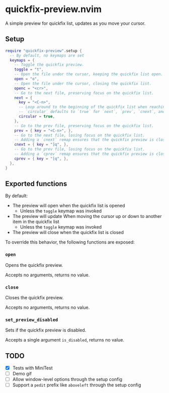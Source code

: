 # quickfix-preview.nvim

A simple preview for quickfix list, updates as you move your cursor.

## Setup

```lua 
require "quickfix-preview".setup {
  -- By default, no keymaps are set
  keymaps = {
    -- Toggle the quickfix preview.
    toggle = "t",
    -- Open the file undor the cursor, keeping the quickfix list open.
    open = "o",
    -- Open the file under the cursor, closing the quickfix list.
    openc = "<cr>",
    -- Go to the next file, preserving focus on the quickfix list.
    next = {
      key = "<C-n>",
      -- Loop around to the beginning of the quickfix list when reaching the end
      -- `circular` defaults to `true` for `next`, `prev`, `cnext`, and `cprev`
      circular = true,
    },
    -- Go to the prev file, preserving focus on the quickfix list.
    prev = { key = "<C-n>", },
    -- Go to the next file, losing focus on the quickfix list.
    -- Adding a `cnext` remap ensures that the quickfix preview is closed when using `cnext`
    cnext = { key = "]q", },
    -- Go to the prev file, losing focus on the quickfix list.
    -- Adding a `cprev` remap ensures that the quickfix preview is closed when using `cprev`
    cprev = { key = "[q", },
  },
}
```

## Exported functions

By default: 
- The preview will open when the quickfix list is opened
    - Unless the `toggle` keymap was invoked
- The preview will update When moving the cursor up or down to another item in the quickfix list
    - Unless the `toggle` keymap was invoked
- The preview will close when the quickfix list is closed

To override this behavior, the following functions are exposed:

### `open`
Opens the quickfix preview.

Accepts no arguments, returns no value.

### `close`
Closes the quickfix preview.

Accepts no arguments, returns no value.

### `set_preview_disabled`
Sets if the quickfix preview is disabled.

Accepts a single argument `is_disabled`, returns no value.

## TODO
- [x] Tests with MiniTest
- [ ] Demo gif
- [ ] Allow window-level options through the setup config
- [ ] Support a `pedit` prefix like `aboveleft` through the setup config
